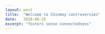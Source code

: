 ```yaml
---
layout: post
title:  "Welcome to Chinmoy controversies"
date:   2020-06-25
excerpt: "fosters sense connectedness"
---
```

